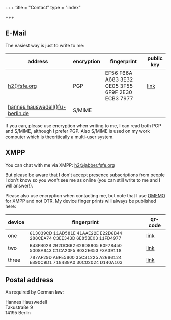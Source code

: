 +++
title = "Contact"
type = "index"

+++


## E-Mail

The easiest way is just to write to me:

<small>

| address                                                                   | encryption | fingerprint                                        | public key                                   |
|---------------------------------------------------------------------------|------------|----------------------------------------------------|----------------------------------------------|
| [h2()fsfe.org](mailto:h2()fsfe.org)                                       | PGP        | EF56 F66A A683 3E32 CE05 3F55 6F9F 2E30 ECB3 7977  | [link](/hannes_hauswedell_public_key.asc) |
| [hannes.hauswedell()fu-berlin.de](mailto:hannes.hauswedell()fu-berlin.de) | S/MIME     |                                                    |                                              |

</small>

If you can, please use encryption when writing to me, I can read both PGP and S/MIME, although I prefer PGP.
Also S/MIME is used on my work computer which is theoritically a multi-user system.

## XMPP

You can chat with me via XMPP: [h2@jabber.fsfe.org](xmpp:h2@jabber.fsfe.org)

But please be aware that I don't accept presence
subscriptions from people I don't know so you won't see me as online (you can still
write to me and I will answer!).

Please also use encryption when contacting me, but note that I
use <a href="https://conversations.im/omemo/">OMEMO</a> for XMPP and not OTR.
My device finger prints will always be published here:

<small>

| device | fingerprint                                                                           | qr-code                  |
|--------|---------------------------------------------------------------------------------------|--------------------------|
| one    | <small>613039CD 11AD581E 41AAE22E E22D6B44 288CEA74 C3EE343D 6E85BE03 11FD4977</small>| [link](fingerprint1.png) |
| two    | <small>B43FB02B 2B2DCB62 626D8805 B0F78450 5008A643 C1CA20F5 B032E653 F3A39118</small>| [link](fingerprint2.png) |
| three  | <small>787AF29D A6FE5600 35C31225 A2666124 E890C9D1 718488A0 30C02024 D140A103</small>| [link](fingerprint3.png) |

</small>

## Postal address

As required by German law:

Hannes Hauswedell<br>
Takustraße 9<br>
14195 Berlin

